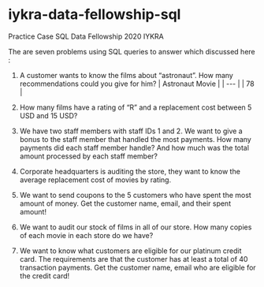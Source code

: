 # iykra-data-fellowship-sql
Practice Case SQL Data Fellowship 2020 IYKRA

The are seven problems using SQL queries to answer which discussed here :
1. A customer wants to know the films about “astronaut”. How many recommendations could you give for him?
| Astronaut Movie |
| --- |
| 78 |

2. How many films have a rating of “R” and a replacement cost between 5 USD and 15 USD?
3. We have two staff members with staff IDs 1 and 2. We want to give a bonus to the staff member that handled the most payments. How many payments did each staff member handle? And how much was the total amount processed by each staff member?
4. Corporate headquarters is auditing the store, they want to know the average replacement cost of movies by rating.
5. We want to send coupons to the 5 customers who have spent the most amount of money. Get the customer name, email, and their spent amount!
6. We want to audit our stock of films in all of our store. How many copies of each movie in each store do we have?
7. We want to know what customers are eligible for our platinum credit card. The requirements are that the customer has at least a total of 40 transaction payments. Get the customer name, email who are eligible for the credit card!
